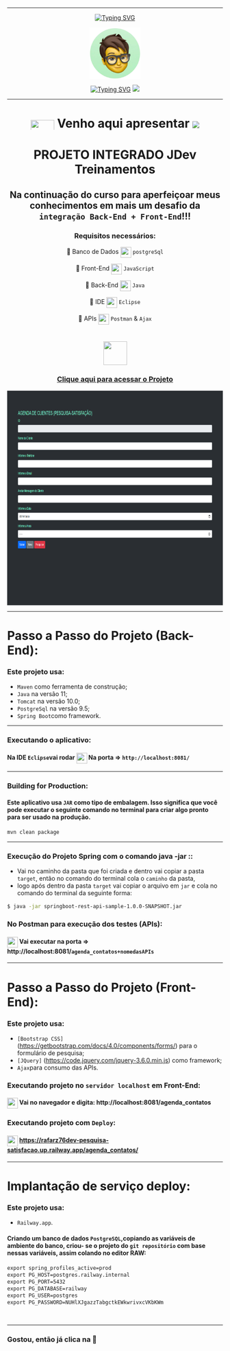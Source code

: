 ***

<div align="center">

[![Typing SVG](https://readme-typing-svg.herokuapp.com?font=Fira+Code&weight=700&size=25&pause=1000&color=6035DF&center=true&vCenter=true&width=435&lines=Olá👋+sou+Rafael+Raizer)](https://git.io/typing-svg)

<img height="120em" src="images/ImagemDevRafa.png"  align="center">

<a href="https://git.io/typing-svg" align="center"><img src="https://readme-typing-svg.herokuapp.com?font=Fira+Code&weight=700&size=24&pause=1000&color=120A2A&center=true&vCenter=true&width=435&lines=Desenvolvedor+Front+End+Júnior" alt="Typing SVG" /></a>  <img src="https://media.giphy.com/media/l1J9sBOqBIvnafnUc/giphy.gif" width="70">

***
# <img src="https://media.giphy.com/media/XwcRflO9HD0Sk6RaRM/giphy.gif" align="center" height="25" width="55"> Venho aqui apresentar <img src="https://media.giphy.com/media/LmqitTYGsNMiWu3VWO/giphy.gif" align="center" width="65"> 


  # PROJETO INTEGRADO JDev Treinamentos

## Na continuação do curso para  aperfeiçoar meus conhecimentos em mais um desafio da ```integração Back-End + Front-End```!!!

 ### Requisitos necessários:

🎯 Banco de Dados <img src="https://media.giphy.com/media/fXQqNrqKATCNwq6zin/giphy.gif" align="center" height="25" width="25"> ```postgreSql``` 

🎯 Front-End <img src="https://media.giphy.com/media/fXQqNrqKATCNwq6zin/giphy.gif" align="center" height="25" width="25"> ```JavaScript``` 

🎯 Back-End <img src="https://media.giphy.com/media/fXQqNrqKATCNwq6zin/giphy.gif" align="center" height="25" width="25"> ```Java```

🎯 IDE <img src="https://media.giphy.com/media/fXQqNrqKATCNwq6zin/giphy.gif" align="center" height="25" width="25"> ```Eclipse```

🎯 APIs <img src="https://media.giphy.com/media/fXQqNrqKATCNwq6zin/giphy.gif" align="center" height="25" width="25"> ```Postman``` & ```Ajax```

# <div align="center">
# <img src="https://media.giphy.com/media/9TFBxN300KpCUI6sBD/giphy.gif" align="center" height="55" width="55"> 
### [Clique aqui para acessar o Projeto](https://raizertechdev-production.up.railway.app/agenda_contatos//)
 
  <img src="images/AGENDA-CLIENTES.png" align="center" height="500em" width="100%" href="https://rafarz76dev-pesquisa-satisfacao.up.railway.app/agenda_contatos/">

<br>

***
<div align="left">
  
# Passo a Passo do Projeto (Back-End):
### Este projeto usa:
- `Maven` como ferramenta de construção;
- `Java` na versão 11;
- `Tomcat` na versão 10.0;
- `PostgreSql` na versão 9.5;
- `Spring Boot`como framework.


---
### Executando o aplicativo:
#### Na IDE `Eclipse`vai rodar <img src="https://media.giphy.com/media/XwcRflO9HD0Sk6RaRM/giphy.gif" align="center" height="25" width="25"> Na porta => `http://localhost:8081/`
---
### Building for Production:
#### Este aplicativo usa `JAR` como tipo de embalagem. Isso significa que você pode executar o seguinte comando no terminal para criar algo pronto para ser usado na produção.

```bash
mvn clean package
```
---
### Execução do Projeto  Spring com o  comando java -jar ::
- Vai no caminho da pasta que foi criada e dentro vai copiar a pasta `target`, então no comando do terminal cola o `caminho` da pasta,
- logo após dentro da pasta `target` vai copiar o arquivo em `jar` e cola no comando do terminal da seguinte forma:

```bash
$ java -jar springboot-rest-api-sample-1.0.0-SNAPSHOT.jar  
```

### No Postman para execução dos testes (APIs):
#### <img src="https://media.giphy.com/media/XwcRflO9HD0Sk6RaRM/giphy.gif" align="center" height="25" width="25"> Vai executar na porta => http://localhost:8081/`agenda_contatos+nomedasAPIs`

***
# Passo a Passo do Projeto (Front-End): 

### Este projeto usa:
- `[Bootstrap CSS]` (https://getbootstrap.com/docs/4.0/components/forms/) para o formulário de pesquisa;
- `[JQuery]` (https://code.jquery.com/jquery-3.6.0.min.js) como framework;
- `Ajax`para consumo das APIs.

### Executando projeto no `servidor localhost` em Front-End:

#### <img src="https://media.giphy.com/media/XwcRflO9HD0Sk6RaRM/giphy.gif" align="center" height="25" width="25"> Vai no navegador e digita: http://localhost:8081/agenda_contatos

### Executando projeto com `Deploy`:

#### <img src="https://media.giphy.com/media/XwcRflO9HD0Sk6RaRM/giphy.gif" align="center" height="25" width="25"> https://rafarz76dev-pesquisa-satisfacao.up.railway.app/agenda_contatos/

---
# Implantação de serviço deploy:
### Este projeto usa:
- `Railway.app`.

#### Criando um banco de dados `PostgreSQL`,copiando as variáveis ​​de ambiente do banco, criou- se o projeto do `git repositório` com base nessas variáveis, assim colando no editor RAW:

```properties
export spring_profiles_active=prod
export PG_HOST=postgres.railway.internal
export PG_PORT=5432
export PG_DATABASE=railway
export PG_USER=postgres
export PG_PASSWORD=NUHlXJgazzTabgctkEWkwrivxcVKbKWm
```

<br>
  
---
### Gostou, então já clica na 🌟


  



